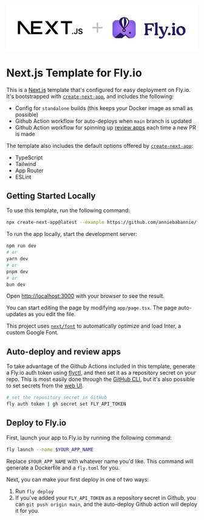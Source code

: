 ![Next.js + Fly.io logos](public/nextjs-flyio2.png)

# Next.js Template for Fly.io
This is a [Next.js](https://nextjs.org/) template that's configured for easy deployment on Fly.io. It's bootstrapped with [`create-next-app`](https://github.com/vercel/next.js/tree/canary/packages/create-next-app), and includes the following:

- Config for `standalone` builds (this keeps your Docker image as small as possible)
- Github Action workflow for auto-deploys when `main` branch is updated
- Github Action workflow for spinning up [review apps](https://fly.io/docs/blueprints/review-apps-guide/) each time a new PR is made

The template also includes the default options offered by [`create-next-app`](https://github.com/vercel/next.js/tree/canary/packages/create-next-app):

- TypeScript
- Tailwind
- App Router
- ESLint


## Getting Started Locally

To use this template, run the following command:

```bash
npx create-next-app@latest --example https://github.com/anniebabannie/fly-nextjs-template <your-app-name>
```

To run the app locally, start the development server:

```bash
npm run dev
# or
yarn dev
# or
pnpm dev
# or
bun dev
```

Open [http://localhost:3000](http://localhost:3000) with your browser to see the result.

You can start editing the page by modifying `app/page.tsx`. The page auto-updates as you edit the file.

This project uses [`next/font`](https://nextjs.org/docs/basic-features/font-optimization) to automatically optimize and load Inter, a custom Google Font.

## Auto-deploy and review apps

To take advantage of the Github Actions included in this template, generate a Fly.io auth token using [flyctl](https://fly.io/docs/hands-on/install-flyctl/), and then set it as a repository secret on your repo. This is most easily done through the [GitHub CLI](https://github.com/cli/cli?tab=readme-ov-file#installation), but it's also possible to set secrets from the [web UI](https://docs.github.com/en/actions/security-guides/using-secrets-in-github-actions?tool=webui#creating-secrets-for-a-repository).


```bash
# set the repository secret in GitHub
fly auth token | gh secret set FLY_API_TOKEN
```

## Deploy to Fly.io

First, launch your app to Fly.io by running the following command:

```bash
fly launch --name $YOUR_APP_NAME
```

Replace `$YOUR_APP_NAME` with whatever name you'd like. This command will generate a Dockerfile and a `fly.toml` for you. 

Next, you can make your first deploy in one of two ways:

1. Run `fly deploy`
2. If you've added your `FLY_API_TOKEN` as a repository secret in Github, you can `git push origin main`, and the auto-deploy Github action will deploy it for you.